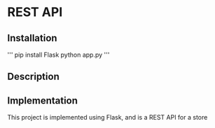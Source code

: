 # REST API

## Installation

'''
pip install Flask
python app.py
'''

## Description


## Implementation

This project is implemented using Flask, and is a REST API for a store